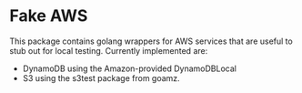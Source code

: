 # Fake AWS

This package contains golang wrappers for AWS services that are useful to stub
out for local testing. Currently implemented are:

 - DynamoDB using the Amazon-provided DynamoDBLocal
 - S3 using the s3test package from goamz.
 